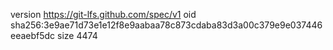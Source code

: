 version https://git-lfs.github.com/spec/v1
oid sha256:3e9ae71d73e1e12f8e9aabaa78c873cdaba83d3a00c379e9e037446eeaebf5dc
size 4474
